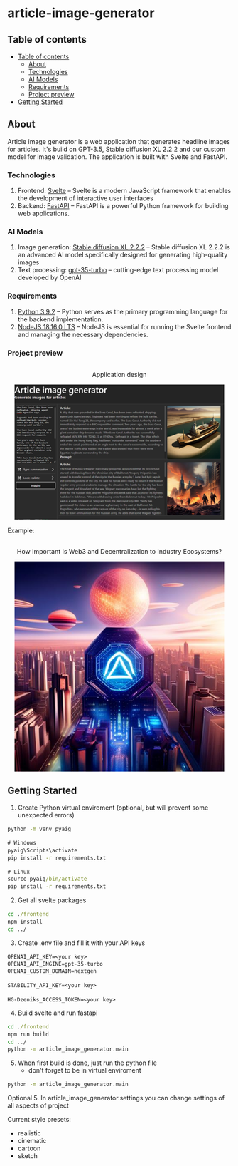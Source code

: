 # article-image-generator
## Table of contents

- [Table of contents](#table-of-contents)
    - [About](#about)
    - [Technologies](#technologies)
    - [AI Models](#ai-models)
    - [Requirements](#requirements)
    - [Project preview](#project-preview)
- [Getting Started](#getting-started)

## About
Article image generator is a web application that generates headline images for articles. It's build on GPT-3.5, Stable diffusion XL 2.2.2 and our custom model for image validation. The application is built with Svelte and FastAPI.

### Technologies
1. Frontend: [Svelte](https://svelte.dev/) – Svelte is a modern JavaScript framework that enables the development of interactive user interfaces
2. Backend: [FastAPI](https://fastapi.tiangolo.com/) – FastAPI is a powerful Python framework for building web applications.

### AI Models
1. Image generation: [Stable diffusion XL 2.2.2](https://stability.ai/blog/stable-diffusion-public-release) – Stable diffusion XL 2.2.2 is an advanced AI model specifically designed for generating high-quality images
2. Text processing: [gpt-35-turbo](https://openai.com/blog/introducing-chatgpt-and-whisper-apis) – cutting-edge text processing model developed by OpenAI

### Requirements
1. [Python 3.9.2](https://www.python.org/downloads/) – Python serves as the primary programming language for the backend implementation.
2. [NodeJS 18.16.0 LTS](https://nodejs.org/en) – NodeJS is essential for running the Svelte frontend and managing the necessary dependencies.

### Project preview

<div style="display: flex; flex-direction: column; align-items: center; text-align: center; margin:1rem;">
  <p>Application design</p>
  <!-- FIXME: Replace for newer img -->
  <img src="aig.png">
</div>
Example:
<div style="display: flex; flex-direction: column; align-items: center; text-align: center; margin:1rem;">
  <p>How Important Is Web3 and Decentralization to Industry Ecosystems?</p>
  <img src="example.jpg">
</div>

## Getting Started

1. Create Python virtual enviroment (optional, but will prevent some unexpected errors)

```cmd
python -m venv pyaig
```

```cmd
# Windows
pyaig\Scripts\activate
pip install -r requirements.txt
```

```cmd
# Linux
source pyaig/bin/activate
pip install -r requirements.txt
```

2. Get all svelte packages

```cmd
cd ./frontend
npm install
cd ../
```

3. Create .env file and fill it with your API keys

```env
OPENAI_API_KEY=<your key>
OPENAI_API_ENGINE=gpt-35-turbo
OPENAI_CUSTOM_DOMAIN=nextgen

STABILITY_API_KEY=<your key>

HG-Dzeniks_ACCESS_TOKEN=<your key>
```

4. Build svelte and run fastapi

```cmd
cd ./frontend
npm run build
cd ../
python -m article_image_generator.main
```

5. When first build is done, just run the python file
    - don't forget to be in virtual enviroment

```cmd
python -m article_image_generator.main
```
Optional
5. In article_image_generator.settings you can change settings of all aspects of project


Current style presets:
- realistic
- cinematic
- cartoon
- sketch
